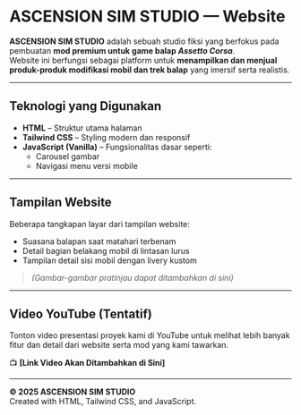 # ASCENSION SIM STUDIO — Website

**ASCENSION SIM STUDIO** adalah sebuah studio fiksi yang berfokus pada pembuatan **mod premium untuk game balap _Assetto Corsa_**.  
Website ini berfungsi sebagai platform untuk **menampilkan dan menjual produk-produk modifikasi mobil dan trek balap** yang imersif serta realistis.

---

## Teknologi yang Digunakan

- **HTML** – Struktur utama halaman  
- **Tailwind CSS** – Styling modern dan responsif  
- **JavaScript (Vanilla)** – Fungsionalitas dasar seperti:
  - Carousel gambar  
  - Navigasi menu versi mobile  

---

## Tampilan Website

Beberapa tangkapan layar dari tampilan website:

- Suasana balapan saat matahari terbenam  
- Detail bagian belakang mobil di lintasan lurus  
- Tampilan detail sisi mobil dengan livery kustom  

> *(Gambar-gambar pratinjau dapat ditambahkan di sini)*

---

## Video YouTube (Tentatif)

Tonton video presentasi proyek kami di YouTube untuk melihat lebih banyak fitur dan detail dari website serta mod yang kami tawarkan.

📺 **[Link Video Akan Ditambahkan di Sini]**

---

**© 2025 ASCENSION SIM STUDIO**  
Created with HTML, Tailwind CSS, and JavaScript.